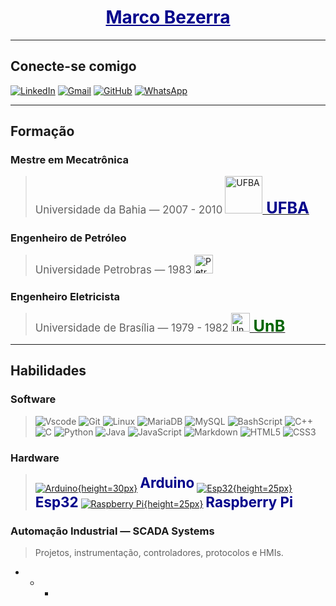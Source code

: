 <h1 align="center"> 
  <a href="https://www.linkedin.com/in/marco-antonio-dias-bezerra-36296013" style="color:darkblue;">
    <span>Marco Bezerra</span>
  </a>
</h1>

---
## Conecte-se comigo
[![LinkedIn](https://img.shields.io/badge/linkedin-%230077B5.svg?style=for-the-badge&logo=linkedin&logoColor=white)](https://www.linkedin.com/in/marco-antonio-dias-bezerra-36296013) [![Gmail](https://img.shields.io/badge/Gmail-333333?style=for-the-badge&logo=gmail&logoColor=red)](mailto:marcobz@gmail.com) [![GitHub](https://img.shields.io/badge/GitHub-0077B5?style=for-the-badge&logo=github&logoColor=white)](https://github.com/marcobz-bzz) [![WhatsApp](https://img.shields.io/badge/WhatsApp-25D366?style=for-the-badge&logo=whatsapp&logoColor=white)](https://wa.me/+5571991510929)

---
## Formação
### Mestre em Mecatrônica
> <span style='font-size:1.2em;'>Universidade da Bahia — 2007 - 2010</span>
> <a href="https://pt.wikipedia.org/wiki/Universidade_Federal_da_Bahia" target="_blank"><img src="https://upload.wikimedia.org/wikipedia/commons/thumb/4/40/Bras%C3%A3o_da_UFBA.png/300px-Bras%C3%A3o_da_UFBA.png" alt="UFBA" height=60px><span style='color:darkblue;font-weight:bold;font-size:1.8em;'> UFBA</span></a> 
### Engenheiro de Petróleo
> <span style='font-size:1.2em;'>Universidade Petrobras — 1983</span>
> <a href="https://pt.wikipedia.org/wiki/Petrobras" target="_blank"><img src="https://upload.wikimedia.org/wikipedia/commons/thumb/c/cc/Petrobras_horizontal_logo.svg/300px-Petrobras_horizontal_logo.svg.png" alt="Petrobras" height=30px></a> 
### Engenheiro Eletricista
> <span style='font-size:1.2em;'>Universidade de Brasília — 1979 - 1982</span>
> <a href="https://pt.wikipedia.org/wiki/Universidade_de_Bras%C3%ADlia" target="_blank"><img src="https://upload.wikimedia.org/wikipedia/commons/thumb/c/c3/Webysther_20160322_-_Logo_UnB_%28sem_texto%29.svg/300px-Webysther_20160322_-_Logo_UnB_%28sem_texto%29.svg.png" alt="UnB" height=30px><span style='color:darkgreen;font-weight:bold;font-size:1.8em;'> UnB</span></a> 

---
## Habilidades
### Software
> ![Vscode](https://img.shields.io/badge/Vscode-007ACC?style=for-the-badge&logo=visual-studio-code&logoColor=white) ![Git](https://img.shields.io/badge/GIT-E44C30?style=for-the-badge&logo=git&logoColor=white) ![Linux](https://img.shields.io/badge/Linux-000?style=for-the-badge&logo=linux&logoColor=FCC624) ![MariaDB](https://img.shields.io/badge/MariaDB-003545?style=for-the-badge&logo=mariadb&logoColor=white) ![MySQL](https://img.shields.io/badge/MySQL-00000F?style=for-the-badge&logo=mysql&logoColor=white) ![BashScript](https://img.shields.io/badge/bash%20script-0101?style=flat&logo=gnubash&logoColor=%23FFFFFF&labelColor=%23000000) ![C++](https://img.shields.io/badge/C%2B%2B-00599C?style=for-the-badge&logo=c%2B%2B&logoColor=white) ![C](https://img.shields.io/badge/C-00599C?style=for-the-badge&logo=c&logoColor=white) ![Python](https://img.shields.io/badge/python-3670A0?style=for-the-badge&logo=python&logoColor=ffdd54) ![Java](https://img.shields.io/badge/java-%23ED8B00.svg?style=for-the-badge&logo=openjdk&logoColor=white) ![JavaScript](https://img.shields.io/badge/JavaScript-F7DF1E?style=for-the-badge&logo=javascript&logoColor=black) ![Markdown](https://img.shields.io/badge/Markdown-000?style=for-the-badge&logo=markdown) ![HTML5](https://img.shields.io/badge/HTML5-E34F26?style=for-the-badge&logo=html5&logoColor=white) ![CSS3](https://img.shields.io/badge/CSS3-1572B6?style=for-the-badge&logo=css3&logoColor=white) 

### Hardware
> [![Arduino](https://upload.wikimedia.org/wikipedia/commons/thumb/e/e0/ArduinoLogo_%C2%AE.svg/96px-ArduinoLogo_%C2%AE.svg.png){height=30px}](https://pt.wikipedia.org/wiki/Arduino) <sup style='color:darkblue;font-weight:bold;font-size:1.6em'>Arduino</sup>
> [![Esp32](https://www.espressif.com/sites/all/themes/espressif/logo-black.svg){height=25px}](https://pt.wikipedia.org/wiki/Arduino) <span style='color:darkblue;font-weight:bold;font-size:1.6em'>Esp32</span>
> [![Raspberry Pi](https://assets.raspberrypi.com/static/logo-663a71244b0e42ebedb0ddd72abcae73.png){height=25px}](https://pt.wikipedia.org/wiki/Raspberry_Pi) <span style='color:darkblue;font-weight:bold;font-size:1.6em'>Raspberry Pi</span>

### Automação Industrial — SCADA Systems
> Projetos, instrumentação, controladores, protocolos e HMIs.

+ + +


